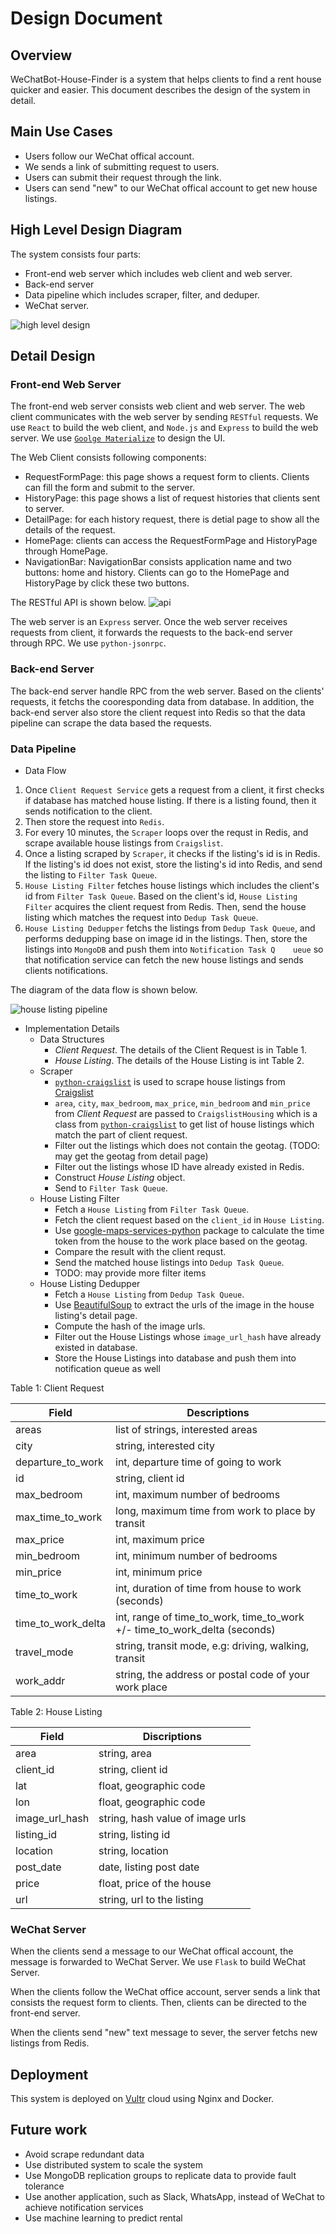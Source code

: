 # Design Document
## Overview
WeChatBot-House-Finder is a system that helps clients to find a rent house quicker and easier. This document describes the design of the system in detail.
## Main Use Cases
* Users follow our WeChat offical account.
* We sends a link of submitting request to users.
* Users can submit their request through the link.
* Users can send "new" to our WeChat offical account to get new house listings.

## High Level Design Diagram
The system consists four parts:
* Front-end web server which includes web client and web server.
* Back-end server
* Data pipeline which includes scraper, filter, and deduper.
* WeChat server.

![high level design](highLevelDesign.png)

## Detail Design
### Front-end Web Server
The front-end web server consists web client and web server. The web client communicates with the web server by sending `RESTful` requests. We use `React` to build the web client, and `Node.js` and `Express` to build the web server. We use [`Goolge Materialize`](http://materializecss.com/) to design the UI.

The Web Client consists following components:
* RequestFormPage: this page shows a request form to clients. Clients can fill the form and submit to the server.
* HistoryPage: this page shows a list of request histories that clients sent to server.
* DetailPage: for each history request, there is detial page to show all the details of the request.
* HomePage: clients can access the RequestFormPage and HistoryPage through HomePage.
* NavigationBar: NavigationBar consists application name and two buttons: home and history. Clients can go to the HomePage and HistoryPage by click these two buttons.

The RESTful API is shown below.
![api](api.png)

The web server is an `Express` server. Once the web server receives requests from client, it forwards the requests to the back-end server through RPC. We use `python-jsonrpc`.

### Back-end Server
The back-end server handle RPC from the web server. Based on the clients' requests, it fetchs the cooresponding data from database. In addition, the back-end server also store the client request into Redis so that the data pipeline can scrape the data based the requests.

### Data Pipeline
*  Data Flow
  1.  Once `Client Request Service` gets a request from a client, it first checks if database has matched house listing. If there is a listing found, then it sends notification to the client.
  1.  Then store the request into `Redis`.
  1.  For every 10 minutes, the `Scraper` loops over the requst in Redis, and scrape available house listings from `Craigslist`.
  1.  Once a listing scraped by `Scraper`, it checks if the listing's id is in Redis. If the listing's id does not exist, store the listing's id into Redis, and send the listing to `Filter Task Queue`.
  1.  `House Listing Filter` fetches house listings which includes the client's id from `Filter Task Queue`. Based on the client's id, `House Listing Filter` acquires the client request from Redis. Then, send the house listing which matches the request into `Dedup Task Queue`.
  1.  `House Listing Dedupper` fetchs the listings from `Dedup Task Queue`, and performs dedupping base on image id in the listings. Then, store the listings into `MongoDB` and push them into `Notification Task Q    ueue` so that notification service can fetch the new house listings and sends clients notifications.

The diagram of the data flow is shown below.

![house listing pipeline](dataPipeLine.png)
* Implementation Details
  * Data Structures
    *   *Client Request*. The details of the Client Request is in Table 1.
    *   *House Listing*. The details of the House Listing is int Table 2.
  * Scraper
    * [`python-craigslist`](https://github.com/juliomalegria/python-craigslist) is used to scrape house listings from [Craigslist](https://www.craigslist.org/about/sites)
    * `area`, `city`, `max_bedroom`, `max_price`, `min_bedroom` and `min_price` from *Client Request* are passed to `CraigslistHousing` which is a class from [`python-craigslist`](https://github.com/juliomalegria/python-craigslist) to get list of house listings which match the part of client request.
    * Filter out the listings which does not contain the geotag. (TODO: may get the geotag from detail page)
    * Filter out the listings whose ID have already existed in Redis.
    * Construct *House Listing* object.
    * Send to `Filter Task Queue`.
  * House Listing Filter
    * Fetch a `House Listing` from `Filter Task Queue`.
    * Fetch the client request based on the `client_id` in `House Listing`.
    * Use [google-maps-services-python](https://github.com/googlemaps/google-maps-services-python) package to calculate the time token from the house to the work place based on the geotag.
    * Compare the result with the client requst.
    * Send the matched house listings into `Dedup Task Queue`.
    * TODO: may provide more filter items
  * House Listing Dedupper
    * Fetch a `House Listing` from `Dedup Task Queue`.
    * Use [BeautifulSoup](https://www.crummy.com/software/BeautifulSoup/) to extract the urls of the image in the house listing's detail page.
    * Compute the hash of the image urls.
    * Filter out the House Listings whose `image_url_hash` have already existed in database.
    * Store the House Listings into database and push them into notification queue as well

Table 1: Client Request

|Field | Descriptions|
|--- | ---|
|areas|list of strings, interested areas|
|city|string, interested city|
|departure_to_work|int, departure time of going to work|
|id|string, client id|
|max_bedroom|int, maximum number of bedrooms|
|max_time_to_work|long, maximum time from work to place by transit|
|max_price|int, maximum price|
|min_bedroom|int, minimum number of bedrooms|
|min_price|int, minimum price|
|time_to_work|int, duration of time from house to work (seconds)|
|time_to_work_delta|int, range of time_to_work, time_to_work +/- time_to_work_delta (seconds)|
|travel_mode|string, transit mode, e.g: driving, walking, transit|
|work_addr|string, the address or postal code of your work place|


Table 2: House Listing

Field | Discriptions
--- | ---
area|string, area
client_id|string, client id
lat|float, geographic code
lon|float, geographic code
image_url_hash|string, hash value of image urls
listing_id|string, listing id
location|string, location
post_date|date, listing post date
price|float, price of the house
url|string, url to the listing

### WeChat Server
When the clients send a message to our WeChat offical account, the message is forwarded to WeChat Server. We use `Flask` to build WeChat Server.

When the clients follow the WeChat office account, server sends a link that consists the request form to clients. Then, clients can be directed to the front-end server.

When the clients send "new" text message to sever, the server fetchs new listings from Redis.

## Deployment
This system is deployed on [Vultr](https://www.vultr.com/?123759383) cloud using Nginx and Docker.

## Future work
* Avoid scrape redundant data
* Use distributed system to scale the system
* Use MongoDB replication groups to replicate data to provide fault tolerance
* Use another application, such as Slack, WhatsApp, instead of WeChat to achieve notification services
* Use machine learning to predict rental
